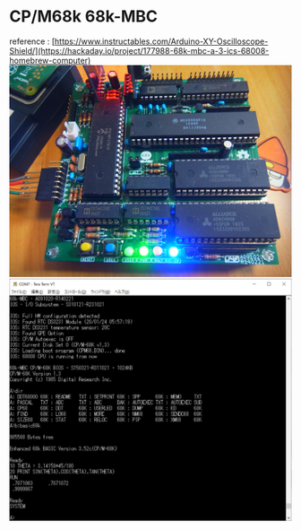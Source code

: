 # CP/M68k 68k-MBC
reference : [https://www.instructables.com/Arduino-XY-Oscilloscope-Shield/](https://hackaday.io/project/177988-68k-mbc-a-3-ics-68008-homebrew-computer)
\
![68k-MBC](https://github.com/kadokuratsuyoshi/retro_computing/blob/main/CPM68k_68k-MBC/68k-MBC.JPG)
\
![boot](https://github.com/kadokuratsuyoshi/retro_computing/blob/main/CPM68k_68k-MBC/boot.JPG)
